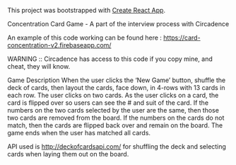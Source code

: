 This project was bootstrapped with [Create React App](https://github.com/facebookincubator/create-react-app).

Concentration Card Game - A part of the interview process with Circadence

An example of this code working can be found here :
https://card-concentration-v2.firebaseapp.com/
 
WARNING :: Circadence has access to this code if you copy mine,  and cheat, they will know.

Game Description
When the user clicks the ‘New Game’ button, shuffle the deck of cards, then layout the cards, face down, in 4-rows with 13 cards in each row.
The user clicks on two cards. As the user clicks on a card, the card is flipped over so users can see the # and suit of the card.
If the numbers on the two cards selected by the user are the same, then those two cards are removed from the board. If the numbers on the cards do not match, then the cards are flipped back over and remain on the board.
The game ends when the user has matched all cards.

API used is http://deckofcardsapi.com/ for shuffling the deck and selecting cards when laying them out on the board.
